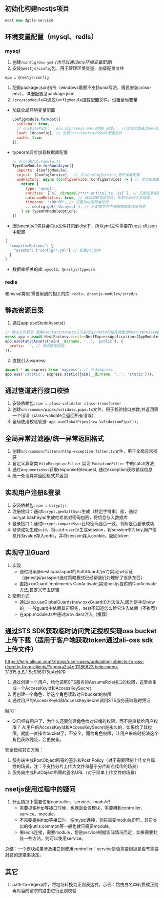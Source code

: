 ## 初始化构建nestjs项目
  ```javascript
  nest new dgtle-service
  ```
## 环境变量配置（mysql、redis）
### mysql
1. 创建`/config/dev.yml` *(也可以通过env环境变量配置)*
2. 安装`@nestjs/config`包，用于管理环境变量、加载配置文件

  ```javascript
  npm i @nestjs/config
  ```
1. 配置package.json指令（windows需要不支持unix写法，需要安装cross-env），详细配置见package.json
2. `/src/appModule`中通过`ConfigModule`加载配置文件，设置全局变量
  - 加载全局环境变量配置
    ```javascript
    ConfigModule.forRoot({
      isGlobal: true,
      // envFilePath: `.env.${process.env.NODE_ENV}`, //该方式是通过env注入环境变量
      load: [dbconfig], // 加载/src/config中的yml配置文件
      cache: true,
    }),
    ```
  - typeorm异步加载数据库配置
    ```javascript
    // src/db/db.module.ts
    TypeOrmModule.forRootAsync({
      imports: [ConfigModule],
      inject: [ConfigService],  // 注入ConfigService,用于读取配置
      useFactory: async (configService: ConfigService) => { // 异步加载数据库配置
        return {
          type: 'mysql',
          entities: [`${__dirname}/**/*.entity{.ts,.js}`], // 匹配任意层级下的所有实体文件 **/*.entity{.ts,.js} 表示匹配所有以 .ts 或 .js 结尾的文件。
          autoLoadEntities: true, // 自动加载实体文件，无需手动导入实体类。
          timezone: '+08:00', // 设置为中国标准时间
          ...config.get('db.mysql'), // 从配置文件中获取数据库连接信息
        } as TypeOrmModuleOptions;
    })
    ```
  - 因为nestjs打包只会将ts文件打包到dist下，所以yml文件需要在nest-cli.json中配置
  ```javascript
  {
    "compilerOptions": {
      "assets": ["config/*.yml"] // 配置yml文件
    }
  }
  ```
  - 数据库相关的库: `mysql2`、`@nestjs/typeorm`

### redis
  和mysql类似
  需要用到的相关的库: `redis`、`@nestjs-modules/ioredis`

## 静态资源目录
  1. 通过app.useStaticAssets()
  ```javascript
  // 静态文件目录 使用useStaticAssets方法必须在create时指定类型为NestExpressApplication （本质还是nest中对expree进行了封装）
  const app = await NestFactory.create<NestExpressApplication>(AppModule);
  app.useStaticAssets(join(__dirname, '..', 'public'), {
    prefix: '', // 访问路径前缀
  }),
  ```
  2. 直接引入express
  ```javascript
  import * as express from 'express'; // 引入express
  app.use('/static', express.static(join(__dirname, '..', 'static')));
  ```

## 通过管道进行接口校验
  1. 安装依赖包: `npm i class-validator class-transformer`
  2. 创建`src/common/pipes/validate.pipe.ts`文件，用于校验接口参数,并返回第一个错误（class-validate会返回所有错误）
  3. 全局使用校验管道: `app.useGlobalPipes(new ValidationPipe());`

## 全局异常过滤器/统一异常返回格式
  1. 创建`src/common/filters/http-exception.filter.ts`文件，用于全局异常捕获
  2. 自定义异常类 `HttpExceptionFilter` 实现 `ExceptionFilter` 中的catch方法
  3. 通过`ArgumentsHost`获取response和request, 通过exception获取错误信息
  4. 统一处理异常返回格式并返回

## 实现用户注册&登录
  1. 安装依赖包: `npm i bcryptjs`
  2. 注册接口：通过`bcrypt.genSaltSync`生成（特定字符串）盐，通过bcrypt.hashSync生成哈希值对密码加密，将信息存入数据库
  3. 登录接口：通过`bcrypt.compareSync`比较密码是否一致，判断是否登录成功
  4. 登录成功生成`uuid`，将`uuid+userId`生成session，将session作为key,用户信息作为value存入redis，并将session存入cookie，返回token

## 实现守卫Guard
  1. 实现
     - 通过继承@nestjs/passport的AuthGuard('jwt')实现jwt认证（@nestjs/passport通过策略模式已经帮我们处理好了很多东西）
     - 直接xxxGuard implements CanActivate,实现nestjs提供的CanActivate方法,自定义守卫逻辑
  2. 使用方式
     - 通过app.useGlobalGuards(new xxxGuard())方法注入,因为是手动new的，一般guard中依赖其它服务，nest不知道怎么给它注入依赖（不推荐）
     - 在app.module.ts中通过providers注入（推荐）

## 通过STS SDK获取临时访问凭证授权实现oss bucket上传下载（适用于客户端获取token通过ali-oss sdk上传文件）
  https://help.aliyun.com/zh/oss/use-cases/uploading-objects-to-oss-directly-from-clients/?spm=a2c4g.11186623.help-menu-31815.d_6_1.5c986075uAxNPR
  1. 通过创建一个用户，给他调用STS服务的AssumeRole接口的权限，这里会生成一个AccessKeyId和AccessKeySecret
  2. 再创建一个角色，给这个角色读取对应bucket的权限
  3. 通过用户的AccessKeyId和AccessKeySecret调用STS服务获取临时凭证

  疑问：
  - Q:已经有用户了，为什么还要创建角色给对应桶的权限，而不是直接给用户权限？
    A:用户的AccessKeyId和AccessKeySecret是永久的，如果给了其权限，就能一直操作bucket了，不安全，而给角色权限，让用户来临时扮演这个角色获取凭证，会更安全。

  安全授权其它方案：
  1. 服务端生成PostObject所需的签名和Post Policy（对于需要限制上传文件属性的场景，注：不支持分片上传大文件和基于分片断点续传的场景）
  2. 服务端生成PutObject所需的签名URL（对于简单上传文件的场景）

## nsetjs使用过程中的疑问
1. 什么情况下需要使用controller、service、module?
   - 需要提供http等接口时候，也就是业务模块，需要用到controller、service、module。
   - 不需要提供http等接口时，像mysql连接，则只需要module即可。其它类似的像utils,common等一般也就只需要module。
   - 像redis连接，需要module，但是service根据实际情况而定，如果需要封装一些方法，则可以使用service。
  
  总结：一个模块如果涉及接口则使用controller；service是否需要根据是否有需要封装的逻辑来决定。

## 其它
  1. path-to-regexp库，将地址转换为正则表达式，示例：路由白名单转换成正则再对当前请求的路由进行正则校验